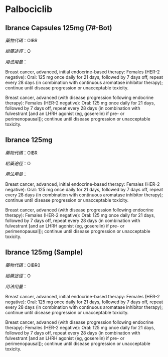 # Palbociclib

## Ibrance Capsules 125mg (7#-Bot)

*藥物代碼*：OIBR

*給藥途徑*：O

*用法用量*：

Breast cancer, advanced, initial endocrine-based therapy: Females (HER-2 negative): Oral: 125 mg once daily for 21 days, followed by 7 days off, repeat every 28 days (in combination with continuous aromatase inhibitor therapy); continue until disease progression or unacceptable toxicity.

Breast cancer, advanced (with disease progression following endocrine therapy): Females (HER-2 negative): Oral: 125 mg once daily for 21 days, followed by 7 days off, repeat every 28 days (in combination with fulvestrant [and an LHRH agonist (eg, goserelin) if pre- or perimenopausal]); continue until disease progression or unacceptable toxicity.

## Ibrance 125mg

*藥物代碼*：OIBR

*給藥途徑*：O

*用法用量*：

Breast cancer, advanced, initial endocrine-based therapy: Females (HER-2 negative): Oral: 125 mg once daily for 21 days, followed by 7 days off, repeat every 28 days (in combination with continuous aromatase inhibitor therapy); continue until disease progression or unacceptable toxicity.

Breast cancer, advanced (with disease progression following endocrine therapy): Females (HER-2 negative): Oral: 125 mg once daily for 21 days, followed by 7 days off, repeat every 28 days (in combination with fulvestrant [and an LHRH agonist (eg, goserelin) if pre- or perimenopausal]); continue until disease progression or unacceptable toxicity.

## Ibrance 125mg (Sample)

*藥物代碼*：OIBR0

*給藥途徑*：O

*用法用量*：

Breast cancer, advanced, initial endocrine-based therapy: Females (HER-2 negative): Oral: 125 mg once daily for 21 days, followed by 7 days off, repeat every 28 days (in combination with continuous aromatase inhibitor therapy); continue until disease progression or unacceptable toxicity.

Breast cancer, advanced (with disease progression following endocrine therapy): Females (HER-2 negative): Oral: 125 mg once daily for 21 days, followed by 7 days off, repeat every 28 days (in combination with fulvestrant [and an LHRH agonist (eg, goserelin) if pre- or perimenopausal]); continue until disease progression or unacceptable toxicity.

